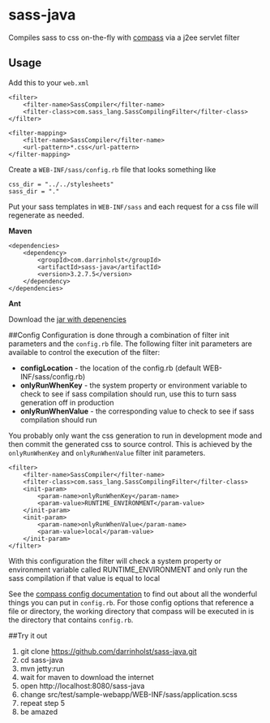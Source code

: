 # sass-java
Compiles sass to css on-the-fly with [compass](http://compass-style.org/) via a j2ee servlet filter

## Usage
Add this to your `web.xml`

    <filter>
        <filter-name>SassCompiler</filter-name>
        <filter-class>com.sass_lang.SassCompilingFilter</filter-class>
    </filter>

    <filter-mapping>
        <filter-name>SassCompiler</filter-name>
        <url-pattern>*.css</url-pattern>
    </filter-mapping>

Create a `WEB-INF/sass/config.rb` file that looks something like

    css_dir = "../../stylesheets"
    sass_dir = "."
    
Put your sass templates in `WEB-INF/sass` and each request for a css
file will regenerate as needed.

**Maven**

    <dependencies>
        <dependency>
            <groupId>com.darrinholst</groupId>
            <artifactId>sass-java</artifactId>
            <version>3.2.7.5</version>
        </dependency>
    </dependencies>

**Ant**

Download the [jar with depenencies](https://oss.sonatype.org/content/groups/public/com/darrinholst/sass-java/3.2.7.5/sass-java-3.2.7.5-jar-with-dependencies.jar)

##Config
Configuration is done through a combination of filter init parameters and the `config.rb` file. The following filter init parameters are available to control the execution of the filter:

* **configLocation** - the location of the config.rb (default WEB-INF/sass/config.rb)
* **onlyRunWhenKey** - the system property or environment variable to check to see if sass compilation should run, use this to turn sass generation off in production
* **onlyRunWhenValue** - the corresponding value to check to see if sass compilation should run

You probably only want the css generation to run in development mode and then commit the generated css to source control. This is achieved by the `onlyRunWhenKey` and `onlyRunWhenValue` filter init parameters.

    <filter>
        <filter-name>SassCompiler</filter-name>
        <filter-class>com.sass_lang.SassCompilingFilter</filter-class>
        <init-param>
            <param-name>onlyRunWhenKey</param-name>
            <param-value>RUNTIME_ENVIRONMENT</param-value>
        </init-param>
        <init-param>
            <param-name>onlyRunWhenValue</param-name>
            <param-value>local</param-value>
        </init-param>
    </filter>

With this configuration the filter will check a system property or environment variable called RUNTIME_ENVIRONMENT and only run the sass compilation if that value is equal to local

See the [compass config documentation](http://compass-style.org/help/tutorials/configuration-reference/) to find out about all the wonderful things you can put in `config.rb`. For those config options that reference a file or directory, the working directory that compass will be executed in is the directory that contains `config.rb`.

##Try it out
1. git clone https://github.com/darrinholst/sass-java.git
2. cd sass-java
3. mvn jetty:run
4. wait for maven to download the internet
5. open http://localhost:8080/sass-java
6. change src/test/sample-webapp/WEB-INF/sass/application.scss
7. repeat step 5
8. be amazed

